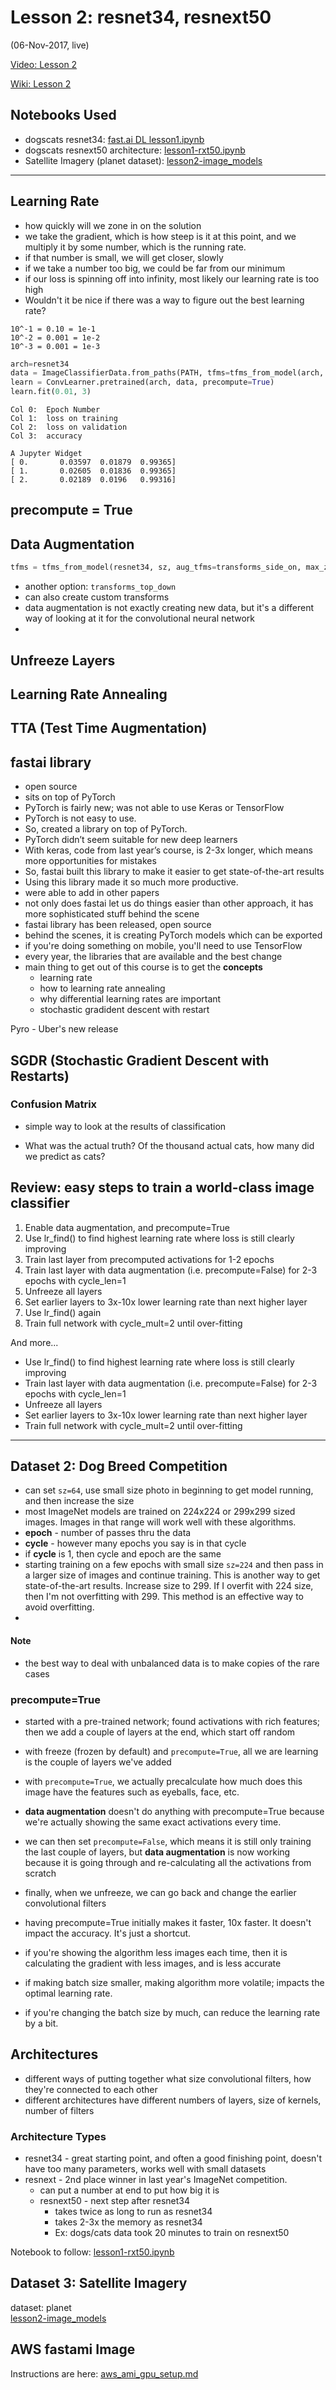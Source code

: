 # Lesson 2:  resnet34, resnext50

(06-Nov-2017, live)

[Video: Lesson 2](https://www.youtube.com/watch?v=JNxcznsrRb8&feature=youtu.be)


[Wiki: Lesson 2](http://forums.fast.ai/t/wiki-lesson-2/7452)  

## Notebooks Used 
* dogscats resnet34:  [fast.ai DL lesson1.ipynb](https://github.com/fastai/fastai/blob/master/courses/dl1/lesson1.ipynb)  
* dogscats resnext50 architecture:  [lesson1-rxt50.ipynb](https://github.com/fastai/fastai/blob/master/courses/dl1/lesson1-rxt50.ipynb)
* Satellite Imagery (planet dataset):  [lesson2-image_models](https://github.com/fastai/fastai/blob/master/courses/dl1/lesson2-image_models.ipynb)

---

## Learning Rate
- how quickly will we zone in on the solution
- we take the gradient, which is how steep is it at this point, and we multiply it by some number, which is the running rate.
- if that number is small, we will get closer, slowly
- if we take a number too big, we could be far from our minimum
- if our loss is spinning off into infinity, most likely our learning rate is too high
- Wouldn't it be nice if there was a way to figure out the best learning rate?

```text
10^-1 = 0.10 = 1e-1
10^-2 = 0.001 = 1e-2
10^-3 = 0.001 = 1e-3
```

```python
arch=resnet34
data = ImageClassifierData.from_paths(PATH, tfms=tfms_from_model(arch, sz))
learn = ConvLearner.pretrained(arch, data, precompute=True)
learn.fit(0.01, 3)
```
```text
Col 0:  Epoch Number
Col 1:  loss on training
Col 2:  loss on validation
Col 3:  accuracy
```
```
A Jupyter Widget
[ 0.       0.03597  0.01879  0.99365]                         
[ 1.       0.02605  0.01836  0.99365]                         
[ 2.       0.02189  0.0196   0.99316]
```
## precompute = True

## Data Augmentation
```python
tfms = tfms_from_model(resnet34, sz, aug_tfms=transforms_side_on, max_zoom=1.1)
```  
- another option:  `transforms_top_down`
- can also create custom transforms
- data augmentation is not exactly creating new data, but it's a different way of looking at it for the convolutional neural network
- 

## Unfreeze Layers

## Learning Rate Annealing

## TTA (Test Time Augmentation)

## fastai library
- open source
- sits on top of PyTorch
- PyTorch is fairly new; was not able to use Keras or TensorFlow
- PyTorch is not easy to use.
- So, created a library on top of PyTorch.
- PyTorch didn’t seem suitable for new deep learners
- With keras, code from last year’s course, is 2-3x longer, which means more opportunities for mistakes
- So, fastai built this library to make it easier to get state-of-the-art results
- Using this library made it so much more productive.
- were able to add in other papers 
- not only does fastai let us do things easier than other approach, it has more sophisticated stuff behind the scene
- fastai library has been released, open source
- behind the scenes, it is creating PyTorch models which can be exported
- if you're doing something on mobile, you'll need to use TensorFlow
- every year, the libraries that are available and the best change
- main thing to get out of this course is to get the **concepts**
  - learning rate
  - how to learning rate annealing
  - why differential learning rates are important
  - stochastic gradident descent with restart

Pyro - Uber's new release

## SGDR (Stochastic Gradient Descent with Restarts)


### Confusion Matrix
- simple way to look at the results of classification
* What was the actual truth?  Of the thousand actual cats, how many did we predict as cats?

## Review: easy steps to train a world-class image classifier
1.  Enable data augmentation, and precompute=True
2.  Use lr_find() to find highest learning rate where loss is still clearly improving
3.  Train last layer from precomputed activations for 1-2 epochs
4.  Train last layer with data augmentation (i.e. precompute=False) for 2-3 epochs with cycle_len=1
5.  Unfreeze all layers
6.  Set earlier layers to 3x-10x lower learning rate than next higher layer
7.  Use lr_find() again
8.  Train full network with cycle_mult=2 until over-fitting

And more...  
- Use lr_find() to find highest learning rate where loss is still clearly improving
- Train last layer with data augmentation (i.e. precompute=False) for 2-3 epochs with cycle_len=1
- Unfreeze all layers
- Set earlier layers to 3x-10x lower learning rate than next higher layer
- Train full network with cycle_mult=2 until over-fitting

---
## Dataset 2:  Dog Breed Competition
* can set `sz=64`, use small size photo in beginning to get model running, and then increase the size
* most ImageNet models are trained on 224x224 or 299x299 sized images.  Images in that range will work well with these algorithms.
* **epoch** - number of passes thru the data
* **cycle** - however many epochs you say is in that cycle
* if **cycle** is 1, then cycle and epoch are the same
* starting training on a few epochs with small size `sz=224` and then pass in a larger size of images and continue training.  This is another way to get state-of-the-art results.  Increase size to 299. If I overfit with 224 size, then I'm not overfitting with 299.  This method is an effective way to avoid overfitting.
* 

#### Note
* the best way to deal with unbalanced data is to make copies of the rare cases

### precompute=True
* started with a pre-trained network; found activations with rich features; then we add a couple of layers at the end, which start off random
* with freeze (frozen by default) and `precompute=True`, all we are learning is the couple of layers we've added
* with `precompute=True`, we actually precalculate how much does this image have the features such as eyeballs, face, etc.
* **data augmentation** doesn't do anything with precompute=True because we're actually showing the same exact activations every time.
* we can then set `precompute=False`, which means it is still only training the last couple of layers, but **data augmentation** is now working because it is going through and re-calculating all the activations from scratch 
* finally, when we unfreeze, we can go back and change the earlier convolutional filters
* having precompute=True initially makes it faster, 10x faster.  It doesn't impact the accuracy.  It's just a shortcut.

* if you're showing the algorithm less images each time, then it is calculating the gradient with less images, and is less accurate
* if making batch size smaller, making algorithm more volatile; impacts the optimal learning rate.  
* if you're changing the batch size by much, can reduce the learning rate by a bit.

## Architectures
* different ways of putting together what size convolutional filters, how they're connected to each other
* different architectures have different numbers of layers, size of kernels, number of filters

### Architecture Types
* resnet34 - great starting point, and often a good finishing point, doesn't have too many parameters, works well with small datasets
* resnext - 2nd place winner in last year's ImageNet competition.  
  - can put a number at end to put how big it is
  - resnext50 - next step after resnet34
    - takes twice as long to run as resnet34
    - takes 2-3x the memory as resnet34
    - Ex: dogs/cats data took 20 minutes to train on resnext50
    
Notebook to follow: [lesson1-rxt50.ipynb](https://github.com/fastai/fastai/blob/master/courses/dl1/lesson1-rxt50.ipynb)
    
## Dataset 3:  Satellite Imagery
dataset:  planet  
[lesson2-image_models](https://github.com/fastai/fastai/blob/master/courses/dl1/lesson2-image_models.ipynb)

## AWS fastami Image
Instructions are here: [aws_ami_gpu_setup.md](https://github.com/reshamas/fastai_deeplearn_part1/blob/master/tools/aws_ami_gpu_setup.md)




